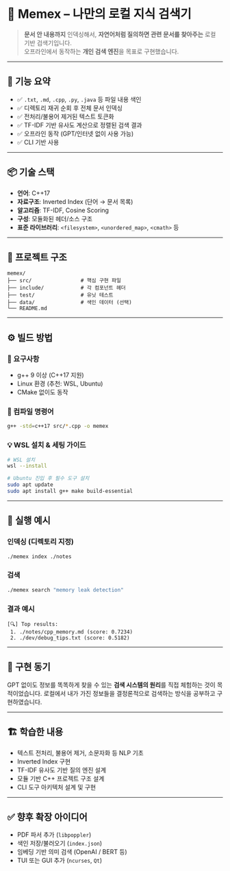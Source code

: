 # 🧠 Memex – 나만의 로컬 지식 검색기

> **문서 안 내용까지** 인덱싱해서, **자연어처럼 질의하면 관련 문서를 찾아주는** 로컬 기반 검색기입니다.  
> 오프라인에서 동작하는 **개인 검색 엔진**을 목표로 구현했습니다.

---

## 🚀 기능 요약

- ✅ `.txt`, `.md`, `.cpp`, `.py`, `.java` 등 파일 내용 색인
- ✅ 디렉토리 재귀 순회 후 전체 문서 인덱싱
- ✅ 전처리/불용어 제거된 텍스트 토큰화
- ✅ TF-IDF 기반 유사도 계산으로 정렬된 검색 결과
- ✅ 오프라인 동작 (GPT/인터넷 없이 사용 가능)
- ✅ CLI 기반 사용

---

## 📦 기술 스택

- **언어**: C++17
- **자료구조**: Inverted Index (단어 → 문서 목록)
- **알고리즘**: TF-IDF, Cosine Scoring
- **구성**: 모듈화된 헤더/소스 구조
- **표준 라이브러리**: `<filesystem>`, `<unordered_map>`, `<cmath>` 등

---

## 📁 프로젝트 구조

```
memex/
├── src/                # 핵심 구현 파일
├── include/            # 각 컴포넌트 헤더
├── test/               # 유닛 테스트
├── data/               # 색인 데이터 (선택)
└── README.md
```

---

## ⚙️ 빌드 방법

### 🔧 요구사항

- g++ 9 이상 (C++17 지원)
- Linux 환경 (추천: WSL, Ubuntu)
- CMake 없이도 동작

### 🧪 컴파일 명령어

```bash
g++ -std=c++17 src/*.cpp -o memex
```

### 💡 WSL 설치 & 세팅 가이드

```bash
# WSL 설치
wsl --install

# Ubuntu 진입 후 필수 도구 설치
sudo apt update
sudo apt install g++ make build-essential
```

---

## 🧪 실행 예시

### 인덱싱 (디렉토리 지정)

```bash
./memex index ./notes
```

### 검색

```bash
./memex search "memory leak detection"
```

### 결과 예시

```
[🔍] Top results:
 1. ./notes/cpp_memory.md (score: 0.7234)
 2. ./dev/debug_tips.txt (score: 0.5182)
```

---

## 🧠 구현 동기

GPT 없이도 정보를 똑똑하게 찾을 수 있는 **검색 시스템의 원리**를 직접 체험하는 것이 목적이었습니다.
로컬에서 내가 가진 정보들을 결정론적으로 검색하는 방식을 공부하고 구현하였습니다.

---

## 🏗️ 학습한 내용

- 텍스트 전처리, 불용어 제거, 소문자화 등 NLP 기초
- Inverted Index 구현
- TF-IDF 유사도 기반 질의 엔진 설계
- 모듈 기반 C++ 프로젝트 구조 설계
- CLI 도구 아키텍처 설계 및 구현

---

## ✅ 향후 확장 아이디어

- PDF 파서 추가 (`libpoppler`)
- 색인 저장/불러오기 (`index.json`)
- 임베딩 기반 의미 검색 (OpenAI / BERT 등)
- TUI 또는 GUI 추가 (`ncurses`, `Qt`)
